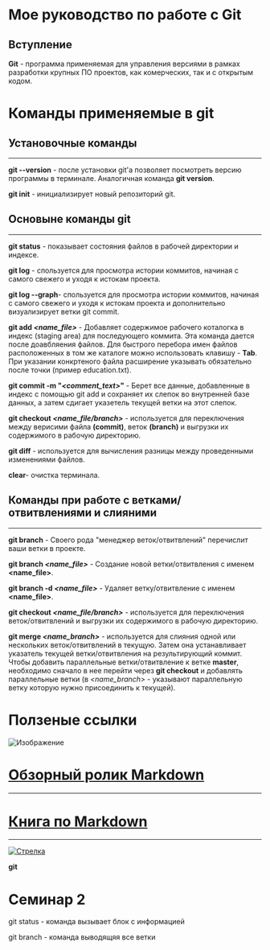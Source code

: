<a id="Up"></a>
# Мое руководство по работе с Git
## Вступление
__Git__ - программа применяемая для управления версиями в рамках разработки крупных ПО проектов, как комерческих, так и с открытым кодом.

# Команды применяемые в git 
## Установочные команды
***
**git --version** - после установки git'а позволяет посмотреть версию программы в терминале. Аналогичная команда **git version**.

**git init** - инициализирует новый репозиторий git.

## Основыне команды git
***
**git status** - показывает состояния файлов в рабочей директории и индексе.

**git log** - спользуется для просмотра истории коммитов, начиная с самого свежего и уходя к истокам проекта.

**git log --graph**- спользуется для просмотра истории коммитов, начиная с самого свежего и уходя к истокам проекта и дополнительно визуализирует ветки git commit. 

__git add *<name_file>*__ - Добавляет содержимое рабочего коталогка в индекс (staging area) для последующего коммита. Эта команда дается после доавбляения файлов. Для быстрого перебора имен файлов расположенных в том же каталоге можно использовать клавишу - **Tab**. При указании конкртеного файла расширение указывать обязательно после точки (пример education.txt).

__git commit -m "*<comment_text>*"__ - Берет все данные, добавленные в индекс с помощью git add и сохраняет их слепок во внутренней базе данных, а затем сдигает указетель текущей ветки на этот слепок.

__git checkout *<name_file/branch>*__ - используется для переключения между верисими файла **(commit)**, веток **(branch)** и выгрузки их содержимого в рабочую директорию.

**git diff** - используется для вычисления разницы между проведенными изменениями файлов.

**clear**- очистка терминала.

## Команды при работе с ветками/отвитвлениями и слияними
***
**git branch** - Своего рода "менеджер веток/отвитвлений" перечислит ваши ветки в проекте.

__git branch *<name_file>*__ - Создание новой ветки/отвитвления с именем **<name_file>**.

__git branch -d *<name_file>*__  - Удаляет ветку/отвитвление с именем **<name_file>**.

__git checkout *<name_file/branch>*__ - используется для переключения веток/отвитвлений и выгрузки их содержимого в рабочую директорию.

__git merge *<name_branch>*__ - используется для слияния одной или нескольких веток/отвитвлений в текущую. Затем она устанавливает указатель текущей ветки/отвитвления на результирующий коммит. Чтобы добавить параллельные ветки/отвитвление к ветке **master**, необходимо сначало в нее перейти через **git checkout** и добавлять параллельные ветки (в *<name_branch>* - указывают параллельную ветку которую нужно присоединить к текущей).

# Ползеные ссылки
![Изображение](1.gif)

# [Обзорный ролик Markdown](https://www.youtube.com/watch?v=syrGPPekLHQ)
***
# [Книга по Markdown](progit.pdf) 

***
[![Стрелка](arrow.png)](#Up)


**git**

# Семинар 2

git status - команда вызывает блок с информацией

git branch - команда выводящяя все ветки



